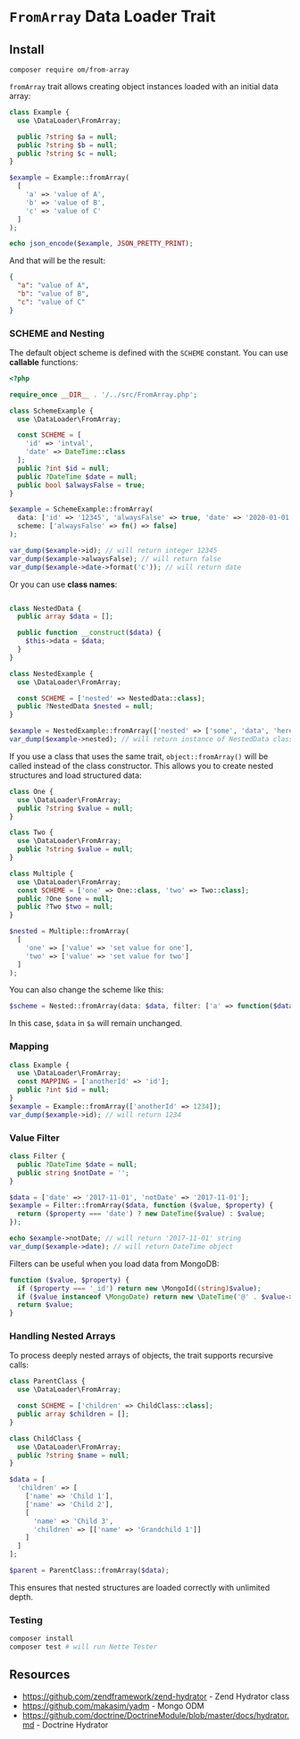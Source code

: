 # `FromArray` Data Loader Trait

## Install

```shell
composer require om/from-array
```

`fromArray` trait allows creating object instances loaded with an initial data array:

```php
class Example {
  use \DataLoader\FromArray;

  public ?string $a = null;
  public ?string $b = null;
  public ?string $c = null;
}

$example = Example::fromArray(
  [
    'a' => 'value of A',
    'b' => 'value of B',
    'c' => 'value of C'
  ]
);

echo json_encode($example, JSON_PRETTY_PRINT);
```

And that will be the result:

```json
{
  "a": "value of A",
  "b": "value of B",
  "c": "value of C"
}
```

### SCHEME and Nesting

The default object scheme is defined with the `SCHEME` constant. You can use **callable** functions:

```php
<?php

require_once __DIR__ . '/../src/FromArray.php';

class SchemeExample {
  use \DataLoader\FromArray;

  const SCHEME = [
    'id' => 'intval',
    'date' => DateTime::class
  ];
  public ?int $id = null;
  public ?DateTime $date = null;
  public bool $alwaysFalse = true;
}

$example = SchemeExample::fromArray(
  data: ['id' => '12345', 'alwaysFalse' => true, 'date' => '2020-01-01'],
  scheme: ['alwaysFalse' => fn() => false]
);

var_dump($example->id); // will return integer 12345
var_dump($example->alwaysFalse); // will return false
var_dump($example->date->format('c')); // will return date
```

Or you can use **class names**:

```php

class NestedData {
  public array $data = [];

  public function __construct($data) {
    $this->data = $data;
  }
}

class NestedExample {
  use \DataLoader\FromArray;

  const SCHEME = ['nested' => NestedData::class];
  public ?NestedData $nested = null;
}

$example = NestedExample::fromArray(['nested' => ['some', 'data', 'here']]);
var_dump($example->nested); // will return instance of NestedData class
```

If you use a class that uses the same trait, `object::fromArray()` will be called instead of the class constructor. This allows you to create nested structures and load structured data:

```php
class One {
  use \DataLoader\FromArray;
  public ?string $value = null;
}

class Two {
  use \DataLoader\FromArray;
  public ?string $value = null;
}

class Multiple {
  use \DataLoader\FromArray;
  const SCHEME = ['one' => One::class, 'two' => Two::class];
  public ?One $one = null;
  public ?Two $two = null;
}

$nested = Multiple::fromArray(
  [
    'one' => ['value' => 'set value for one'],
    'two' => ['value' => 'set value for two']
  ]
);
```

You can also change the scheme like this:

```php
$scheme = Nested::fromArray(data: $data, filter: ['a' => function($data) { return $data; }]);
```

In this case, `$data` in `$a` will remain unchanged.

### Mapping

```php
class Example {
  use \DataLoader\FromArray;
  const MAPPING = ['anotherId' => 'id'];
  public ?int $id = null;
}
$example = Example::fromArray(['anotherId' => 1234]);
var_dump($example->id); // will return 1234
```

### Value Filter

```php
class Filter {
  public ?DateTime $date = null;
  public string $notDate = '';
}

$data = ['date' => '2017-11-01', 'notDate' => '2017-11-01'];
$example = Filter::fromArray($data, function ($value, $property) {
  return ($property === 'date') ? new DateTime($value) : $value;
});

echo $example->notDate; // will return '2017-11-01' string
var_dump($example->date); // will return DateTime object
```

Filters can be useful when you load data from MongoDB:

```php
function ($value, $property) {
  if ($property === '_id') return new \MongoId((string)$value);
  if ($value instanceof \MongoDate) return new \DateTime('@' . $value->sec);
  return $value;
}
```

### Handling Nested Arrays

To process deeply nested arrays of objects, the trait supports recursive calls:

```php
class ParentClass {
  use \DataLoader\FromArray;

  const SCHEME = ['children' => ChildClass::class];
  public array $children = [];
}

class ChildClass {
  use \DataLoader\FromArray;
  public ?string $name = null;
}

$data = [
  'children' => [
    ['name' => 'Child 1'],
    ['name' => 'Child 2'],
    [
      'name' => 'Child 3',
      'children' => [['name' => 'Grandchild 1']]
    ]
  ]
];

$parent = ParentClass::fromArray($data);
```

This ensures that nested structures are loaded correctly with unlimited depth.

### Testing

```bash
composer install
composer test # will run Nette Tester
```

## Resources

* https://github.com/zendframework/zend-hydrator - Zend Hydrator class
* https://github.com/makasim/yadm - Mongo ODM
* https://github.com/doctrine/DoctrineModule/blob/master/docs/hydrator.md - Doctrine Hydrator

